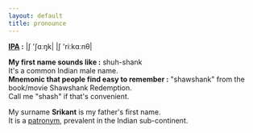 ```yaml
---
layout: default
title: pronounce
---
```

<p>
<a target="_blank" href="https://en.wikipedia.org/wiki/Help:IPA/English"><b>IPA</a> :</b> |ʃ&nbsp;'ʃɑːŋk| |ʃ&nbsp;'riːkɑːnθ| 
<p>

<p>
<b>My first name sounds like :</b> shuh-shank <br/>
It's a common Indian male name. <br/>
<b> Mnemonic that people find easy to remember :</b> "shawshank" from the book/movie Shawshank Redemption.<br/>
Call me "shash" if that's convenient.
</p>


<p>
My surname <b>Srikant</b> is my father's first name.
<br/>
It is a <a target="_blank" href="https://en.wikipedia.org/wiki/Patronymic#India">patronym</a>, prevalent in the Indian sub-continent.
</p>
